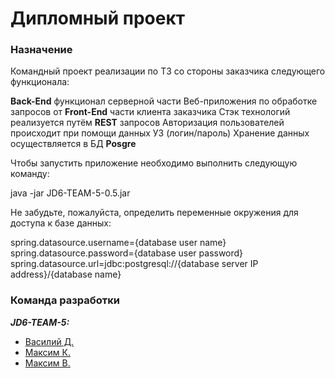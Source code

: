 # Дипломный проект

### Назначение

Командный проект реализации по ТЗ со стороны заказчика следующего функционала:

**Back-End** функционал серверной части Веб-приложения по обработке запросов от **Front-End** части клиента заказчика
Стэк технологий реализуется путём **REST** запросов
Авторизация пользователей происходит при помощи данных УЗ (логин/пароль)
Хранение данных осуществляется в БД **Posgre**
 
Чтобы запустить приложение необходимо выполнить следующую команду:
 
java -jar JD6-TEAM-5-0.5.jar
 
Не забудьте, пожалуйста, определить переменные окружения для доступа к базе данных:
 
spring.datasource.username={database user name}
spring.datasource.password={database user password} 
spring.datasource.url=jdbc:postgresql://{database server IP address}/{database name}

### Команда разработки

**_JD6-TEAM-5:_**

* [Василий Д.](https://)
* [Максим  К.](https://)
* [Максим  В.](https://)

